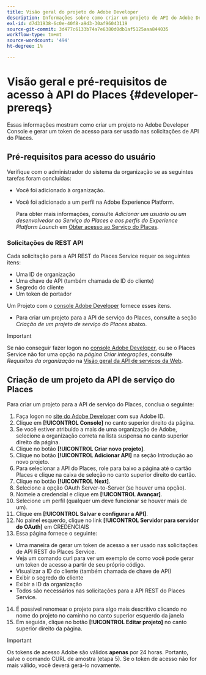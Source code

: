 ```yaml
---
title: Visão geral do projeto do Adobe Developer
description: Informações sobre como criar um projeto de API do Adobe Developer.
exl-id: d7d31938-6c0e-40f8-a9d3-30af96043119
source-git-commit: 3d477c6133b74a7e6380d0db1af5125aaa844035
workflow-type: tm+mt
source-wordcount: '494'
ht-degree: 1%

---
```


# Visão geral e pré-requisitos de acesso à API do Places {#developer-prereqs}

Essas informações mostram como criar um projeto no Adobe Developer Console e gerar um token de acesso para ser usado nas solicitações de API do Places.

## Pré-requisitos para acesso do usuário

Verifique com o administrador do sistema da organização se as seguintes tarefas foram concluídas:

* Você foi adicionado à organização.
* Você foi adicionado a um perfil na Adobe Experience Platform.

  Para obter mais informações, consulte *Adicionar um usuário ou um desenvolvedor ao Serviço do Places e aos perfis do Experience Platform Launch* em [Obter acesso ao Serviço do Places](/help/places-gain-access.md).

### Solicitações de REST API

Cada solicitação para a API REST do Places Service requer os seguintes itens:

* Uma ID de organização
* Uma chave de API (também chamada de ID do cliente)
* Segredo do cliente
* Um token de portador

Um Projeto com o [console Adobe Developer](https://developer.adobe.com/console) fornece esses itens.

* Para criar um projeto para a API de serviço do Places, consulte a seção *Criação de um projeto de serviço do Places* abaixo.

>[!IMPORTANT]
>
>Se não conseguir fazer logon no [console Adobe Developer](https://developer.adobe.com/console), ou se o Places Service não for uma opção na *página Criar integrações*, consulte *Requisitos da organização* na [Visão geral da API de serviços da Web](/help/web-service-api/places-web-services.md).

## Criação de um projeto da API de serviço do Places

Para criar um projeto para a API de serviço do Places, conclua o seguinte:

1. Faça logon no [site do Adobe Developer](https://developer.adobe.com) com sua Adobe ID.
2. Clique em **[!UICONTROL Console]** no canto superior direito da página.
3. Se você estiver atribuído a mais de uma organização de Adobe, selecione a organização correta na lista suspensa no canto superior direito da página.
4. Clique no botão **[!UICONTROL Criar novo projeto]**.
5. Clique no botão **[!UICONTROL Adicionar API]** na seção Introdução ao novo projeto.
6. Para selecionar a API do Places, role para baixo a página até o cartão Places e clique na caixa de seleção no canto superior direito do cartão.
7. Clique no botão **[!UICONTROL Next]**.
8. Selecione a opção OAuth Server-to-Server (se houver uma opção).
9. Nomeie a credencial e clique em **[!UICONTROL Avançar]**.
10. Selecione um perfil (qualquer um deve funcionar se houver mais de um).
11. Clique em **[!UICONTROL Salvar e configurar a API]**.
12. No painel esquerdo, clique no link **[!UICONTROL Servidor para servidor do OAuth]** em CREDENCIAIS
13. Essa página fornece o seguinte:
   * Uma maneira de gerar um token de acesso a ser usado nas solicitações de API REST do Places Service.
   * Veja um comando curl para ver um exemplo de como você pode gerar um token de acesso a partir de seu próprio código.
   * Visualizar a ID do cliente (também chamada de chave de API)
   * Exibir o segredo do cliente
   * Exibir a ID da organização
   * Todos são necessários nas solicitações para a API REST do Places Service.
14. É possível renomear o projeto para algo mais descritivo clicando no nome do projeto no caminho no canto superior esquerdo da janela
15. Em seguida, clique no botão **[!UICONTROL Editar projeto]** no canto superior direito da página.

>[!IMPORTANT]
>
>Os tokens de acesso Adobe são válidos **apenas** por 24 horas. Portanto, salve o comando CURL de amostra (etapa 5). Se o token de acesso não for mais válido, você deverá gerá-lo novamente.
